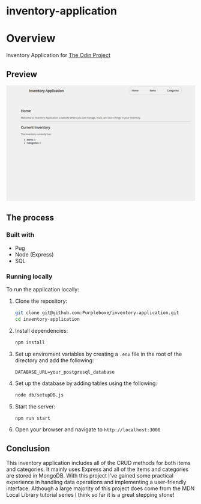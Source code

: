 # inventory-application

# Overview

Inventory Application for [The Odin Project](https://www.theodinproject.com/lessons/nodejs-inventory-application)

## Preview

![](./public/images/Preview.png)

## The process

### Built with

- Pug
- Node (Express)
- SQL

### Running locally

To run the application locally:

1. Clone the repository:

   ```bash
   git clone git@github.com:Purpleboxe/inventory-application.git
   cd inventory-application
   ```

2. Install dependencies:

   ```bash
   npm install
   ```

3. Set up enviroment variables by creating a `.env` file in the root of the directory and add the following:

   ```env
   DATABASE_URL=your_postgresql_database
   ```

4. Set up the database by adding tables using the following:

   ```bash
   node db/setupDB.js
   ```

5. Start the server:

   ```bash
   npm run start
   ```

6. Open your browser and navigate to `http://localhost:3000`

## Conclusion

This inventory application includes all of the CRUD methods for both items and categories. It mainly uses Express and all of the items and categories are stored in MongoDB. With this project I've gained some practical experience in handling data operations and implementing a user-friendly interface. Although a large majority of this project does come from the MDN Local Library tutorial series I think so far it is a great stepping stone!
